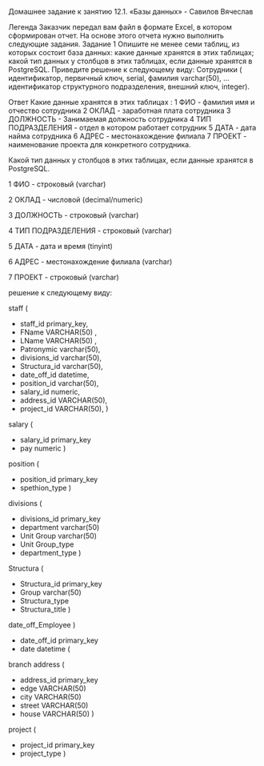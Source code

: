 Домашнее задание к занятию 12.1. «Базы данных» - Савилов Вячеслав

Легенда
Заказчик передал вам файл в формате Excel, в котором сформирован отчет.
На основе этого отчета нужно выполнить следующие задания.
Задание 1
Опишите не менее семи таблиц, из которых состоит база данных:
какие данные хранятся в этих таблицах;
какой тип данных у столбцов в этих таблицах, если данные хранятся в PostgreSQL.
Приведите решение к следующему виду:
Сотрудники (
идентификатор, первичный ключ, serial,
фамилия varchar(50),
...
идентификатор структурного подразделения, внешний ключ, integer).


Ответ
Какие данные хранятся в этих таблицах :
1 ФИО - фамилия имя и отчество сотрудника
2 ОКЛАД - заработная плата сотрудника
3 ДОЛЖНОСТЬ - Занимаемая должность сотрудника
4 ТИП ПОДРАЗДЕЛЕНИЯ - отдел в котором работает сотрудник
5 ДАТА - дата найма сотрудника
6 АДРЕС - местонахождение филиала
7 ПРОЕКТ - наименование проекта для конкретного сотрудника.

Какой тип данных у столбцов в этих таблицах, если данные хранятся в PostgreSQL.

1 ФИО - строковый (varchar)

2 ОКЛАД - числовой (decimal/numeric)

3 ДОЛЖНОСТЬ - строковый (varchar)

4 ТИП ПОДРАЗДЕЛЕНИЯ - строковый (varchar)

5 ДАТА - дата и время (tinyint)

6 АДРЕС - местонахождение филиала (varchar)

7 ПРОЕКТ - строковый (varchar)

решение к следующему виду:

staff (
- staff_id primary_key,
- FName VARCHAR(50) ,
- LName VARCHAR(50) ,
- Patronymic varchar(50),
- divisions_id varchar(50),
- Structura_id varchar(50),
- date_off_id datetime,
- position_id varchar(50),
- salary_id numeric,
- address_id VARCHAR(50),
- project_id VARCHAR(50),
)

salary (
- salary_id primary_key
- pay numeric
)

position (
- position_id primary_key
- spethion_type
)

divisions (
- divisions_id primary_key
- department varchar(50)
- Unit Group varchar(50)
- Unit Group_type
- department_type
)

Structura (
- Structura_id primary_key
- Group varchar(50)
- Structura_type
- Structura_title
)

date_off_Employee )
- date_off_id primary_key
- date datetime
(

branch address (
- address_id primary_key
- edge VARCHAR(50)
- city VARCHAR(50)
- street VARCHAR(50)
- house VARCHAR(50)
)

project (
- project_id primary_key
- project_type
)
